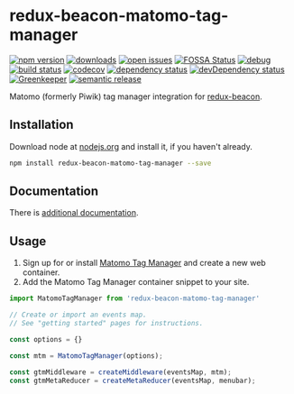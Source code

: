 # redux-beacon-matomo-tag-manager
 [![npm version](https://badge.fury.io/js/redux-beacon-matomo-tag-manager.svg)](https://npmjs.org/package/redux-beacon-matomo-tag-manager)  [![downloads](https://img.shields.io/npm/dw/redux-beacon-matomo-tag-manager.svg)](https://npmjs.org/package/redux-beacon-matomo-tag-manager)  [![open issues](https://img.shields.io/github/issues-raw/dbartholomae/redux-beacon-matomo-tag-manager.svg)](https://github.com/dbartholomae/redux-beacon-matomo-tag-manager/issues)  [![FOSSA Status](https://app.fossa.io/api/projects/git%2Bgithub.com%2Fdbartholomae%2Fredux-beacon-matomo-tag-manager.svg?type=shield)](https://app.fossa.io/projects/git%2Bgithub.com%2Fdbartholomae%2Fredux-beacon-matomo-tag-manager?ref=badge_shield) [![debug](https://img.shields.io/badge/debug-blue.svg)](https://github.com/visionmedia/debug#readme)  [![build status](https://img.shields.io/circleci/project/github/dbartholomae/redux-beacon-matomo-tag-manager/master.svg?style=flat)](https://circleci.com/gh/dbartholomae/workflows/redux-beacon-matomo-tag-manager/tree/master)  [![codecov](https://codecov.io/gh/dbartholomae/redux-beacon-matomo-tag-manager/branch/master/graph/badge.svg)](https://codecov.io/gh/dbartholomae/redux-beacon-matomo-tag-manager)  [![dependency status](https://david-dm.org/dbartholomae/redux-beacon-matomo-tag-manager.svg?theme=shields.io)](https://david-dm.org/dbartholomae/redux-beacon-matomo-tag-manager)  [![devDependency status](https://david-dm.org/dbartholomae/redux-beacon-matomo-tag-manager/dev-status.svg)](https://david-dm.org/dbartholomae/redux-beacon-matomo-tag-manager?type=dev)  [![Greenkeeper](https://badges.greenkeeper.io/dbartholomae/redux-beacon-matomo-tag-manager.svg)](https://greenkeeper.io/)  [![semantic release](https://img.shields.io/badge/%20%20%F0%9F%93%A6%F0%9F%9A%80-semantic--release-e10079.svg)](https://github.com/semantic-release/semantic-release#badge)

Matomo (formerly Piwik) tag manager integration for [redux-beacon](https://rangle.gitbook.io/redux-beacon/). 

## Installation
Download node at [nodejs.org](http://nodejs.org) and install it, if you haven't already.

```sh
npm install redux-beacon-matomo-tag-manager --save
```

## Documentation

There is [additional documentation](https://dbartholomae.github.com/redux-beacon-matomo-tag-manager). 

## Usage
1. Sign up for or install [Matomo Tag Manager](https://matomo.org/docs/tag-manager/) and create a new web container.
2. Add the Matomo Tag Manager container snippet to your site.

```typescript
import MatomoTagManager from 'redux-beacon-matomo-tag-manager'

// Create or import an events map.
// See "getting started" pages for instructions.

const options = {}

const mtm = MatomoTagManager(options);

const gtmMiddleware = createMiddleware(eventsMap, mtm);
const gtmMetaReducer = createMetaReducer(eventsMap, menubar);

```
